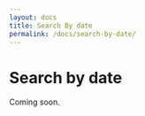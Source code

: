 ```yaml
---
layout: docs
title: Search By date
permalink: /docs/search-by-date/
---
```


# Search by date

Coming soon.
